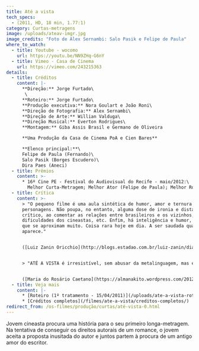 ```yaml
---
title: Até a vista
tech_specs:
  - (2011, HD, 18 min, 1.77:1)
category: Curtas-metragens
image: /uploads/ateav-imgr.jpg
image_credits: "Foto de Alex Sernambi: Salo Pasik e Felipe de Paula"
where_to_watch:
  - title: Youtube - wocomo
    url: https://youtu.be/NN9ZHq-G6nY
  - title: Vimeo - Casa de Cinema
    url: https://vimeo.com/243215363
details:
  - title: Créditos
    content: |-
      **Direção:** Jorge Furtado\
       \
      **Roteiro:** Jorge Furtado\
      **Produção executiva:** Nora Goulart e João Roni\
      **Direção de Fotografia:** Alex Sernambi\
      **Direção de Arte:** Willian Valduga\
      **Direção Musical:** Everton Rodrigues\
      **Montagem:** Giba Assis Brasil e Germano de Oliveira

      **Uma Produção da Casa de Cinema PoA e Cien Bares**

      **Elenco principal:**\
      Felipe de Paula (Fernando)\
      Salo Pasik (Borges Escudero)\
      Dira Paes (Aneci)
  - title: Prêmios
    content: >-
      * 16º Cine PE - Festival do Audiovisual do Recife - maio/2012:\
        Melhor Curta-Metragem; Melhor Ator (Felipe de Paula); Melhor Roteiro; Melhor Música
  - title: Crítica
    content: >-
      > "O pequeno filme é uma aula sintética de humor, amor e ternura pelos
      personagens. Não poupa, no entanto, alguma dose de ironia e distanciamento
      crítico, ao comentar as relações entre brasileiros e os vizinhos, as
      dificuldades dos cineastas, etc. Enfim, há inteligência e humor, termos
      que se aproximam muito. Coisa rara hoje em dia. A ser saudada quando
      aparece."


      ([Luiz Zanin Oricchio](http://blogs.estadao.com.br/luiz-zanin/diario-do-cine-pe-2012-a-inteligencia-de-jorge-furtado/), blog Estadão, 29/04/2012)


      > "ATÉ A VISTA é irresistível, sem abusar da metalinguagem, mas esbanjando bom humor. (...) A preocupação do jovem cineasta em pedir recibo para prestação de contas (até à prostituta) arrancou gargalhadas gerais. Um filme simpático, inteligente, um saboroso diálogo Brasil-Argentina."


      ([Maria do Rosário Caetano](https://almanakito.wordpress.com/2012/05/07/cine-pe-2012-balanco-da-xvi-edicao-do-fest-recifolinda-2/), blog Almanakito, 07/05/2012)
  - title: Veja mais
    content: |-
      * [R﻿oteiro (1º tratamento - 15/04/2011)](/uploads/ate-a-vista-rot.pdf)
      * [C﻿réditos completos](/filmes/ate-a-vista/creditos-completos/)
redirect_from: /os-filmes/produção/curtas/até-vista-0.html
---
```

Jovem cineasta procura uma história para o seu primeiro longa-metragem. Na tentativa de conseguir os direitos autorais de um romance, o jovem aceita a proposta inusitada do autor e juntos partem à procura de um antigo amor do escritor.

